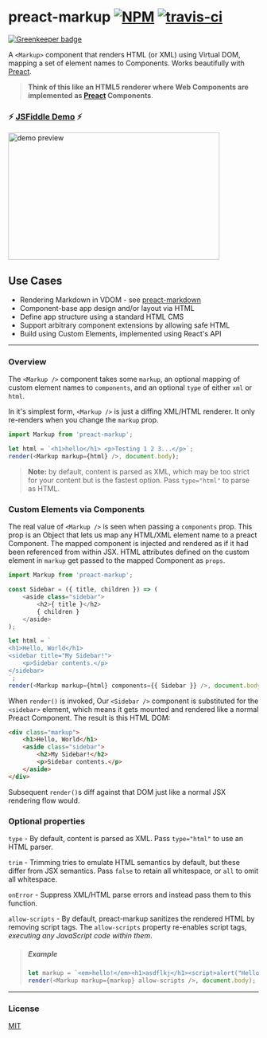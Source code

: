 # preact-markup [![NPM](http://img.shields.io/npm/v/preact-markup.svg)](https://www.npmjs.com/package/preact-markup) [![travis-ci](https://travis-ci.org/developit/preact-markup.svg)](https://travis-ci.org/developit/preact-markup)

[![Greenkeeper badge](https://badges.greenkeeper.io/developit/preact-markup.svg)](https://greenkeeper.io/)

A `<Markup>` component that renders HTML (or XML) using Virtual DOM, mapping a set of element names to Components. Works beautifully with [Preact].

> **Think of this like an HTML5 renderer where Web Components are implemented as [Preact] Components**.

### :zap: **[JSFiddle Demo](https://jsfiddle.net/developit/narb8qmo/)** :zap:

<img src="https://i.gyazo.com/f98be3c0d3a40c50d151dbc72f317f2f.gif" alt="demo preview" width="425" height="255" />



## Use Cases

- Rendering Markdown in VDOM - see [preact-markdown](https://github.com/laggingreflex/preact-markdown)
- Component-base app design and/or layout via HTML
- Define app structure using a standard HTML CMS
- Support arbitrary component extensions by allowing safe HTML
- Build using Custom Elements, implemented using React's API


---


### Overview

The `<Markup />` component takes some `markup`, an optional mapping of custom element names to `components`, and an optional `type` of either `xml` or `html`.

In it's simplest form, `<Markup />` is just a diffing XML/HTML renderer. It only re-renders when you change the `markup` prop.

```js
import Markup from 'preact-markup';

let html = `<h1>hello</h1> <p>Testing 1 2 3...</p>`;
render(<Markup markup={html} />, document.body);
```

> **Note:** by default, content is parsed as XML, which may be too strict for your content but is the fastest option. Pass `type="html"` to parse as HTML.


### Custom Elements via Components

The real value of `<Markup />` is seen when passing a `components` prop. This prop is an Object that lets us map any HTML/XML element name to a preact Component. The mapped component is injected and rendered as if it had been referenced from within JSX. HTML attributes defined on the custom element in `markup` get passed to the mapped Component as `props`.

```js
import Markup from 'preact-markup';

const Sidebar = ({ title, children }) => (
	<aside class="sidebar">
		<h2>{ title }</h2>
		{ children }
	</aside>
);

let html = `
<h1>Hello, World</h1>
<sidebar title="My Sidebar!">
	<p>Sidebar contents.</p>
</sidebar>
`;
render(<Markup markup={html} components={{ Sidebar }} />, document.body);
```

When `render()` is invoked, Our `<Sidebar />` component is substituted for the `<sidebar>` element, which means it gets mounted and rendered like a normal Preact Component.  The result is this HTML DOM:

```html
<div class="markup">
	<h1>Hello, World</h1>
	<aside class="sidebar">
		<h2>My Sidebar!</h2>
		<p>Sidebar contents.</p>
	</aside>
</div>
```

Subsequent `render()`s diff against that DOM just like a normal JSX rendering flow would.

### Optional properties

`type` - By default, content is parsed as XML. Pass `type="html"` to use an HTML parser.

`trim` - Trimming tries to emulate HTML semantics by default, but these differ from JSX semantics. Pass `false` to retain all whitespace, or `all` to omit all whitespace.

`onError` - Suppress XML/HTML parse errors and instead pass them to this function.

`allow-scripts` - By default, preact-markup sanitizes the rendered HTML by removing script tags. The `allow-scripts` property re-enables script tags, _executing any JavaScript code within them_.

> ##### Example
>
> ```js
> let markup = `<em>hello!</em><h1>asdflkj</h1><script>alert("Hello world");</script>`;
> render(<Markup markup={markup} allow-scripts />, document.body);
> ```

---


### License

[MIT]


[Preact]: https://github.com/developit/preact
[MIT]: http://choosealicense.com/licenses/mit/
